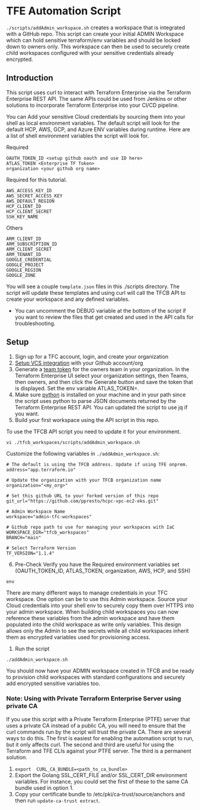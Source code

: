# TFE Automation Script
`./scripts/addAdmin_workspace.sh` creates a workspace that is integrated with a GitHub repo.  This script can create your initial ADMIN Workspace which can hold sensitive terraform/env variables and should be locked down to owners only.  This workspace can then be used to securely create child workspaces configured with your sensitive credentials already encrypted.

## Introduction
This script uses curl to interact with Terraform Enterprise via the Terraform Enterprise REST API. The same APIs could be used from Jenkins or other solutions to incorporate Terraform Enterprise into your CI/CD pipeline.

You can Add your sensitive Cloud credentials by sourcing them into your shell as local environment variables.  The default script will look for the default HCP, AWS, GCP, and Azure ENV variables during runtime. Here are a list of shell environment variables the script will look for.


Required
```
OAUTH_TOKEN_ID <setup github oauth and use ID here>
ATLAS_TOKEN <Enterprise TF Token>
organization <your github org name>
```

Required for this tutorial.
```
AWS_ACCESS_KEY_ID
AWS_SECRET_ACCESS_KEY
AWS_DEFAULT_REGION
HCP_CLIENT_ID
HCP_CLIENT_SECRET
SSH_KEY_NAME
```

Others
```
ARM_CLIENT_ID
ARM_SUBSCRIPTION_ID
ARM_CLIENT_SECRET
ARM_TENANT_ID
GOOGLE_CREDENTIAL
GOOGLE_PROJECT
GOOGLE_REGION
GOOGLE_ZONE
```

You will see a couple `template.json` files in this ./scripts directory.  The script will update these templates and using curl will call the TFCB API to create your workspace and any defined variables.
* You can uncomment the DEBUG variable at the bottom of the script if you want to review the files that get created and used in the API calls for troubleshooting.

## Setup
1. Sign up for a TFC account, login, and create your organization
2. [Setup VCS integration](https://www.terraform.io/docs/cloud/vcs/github.html) with your Github account/org
3. Generate a [team token](https://www.terraform.io/docs/enterprise/users-teams-organizations/service-accounts.html#team-service-accounts) for the owners team in your organization.  In the Terraform Enterprise UI select your organization settings, then Teams, then owners, and then click the Generate button and save the token that is displayed.  Set the env variable ATLAS_TOKEN=<team token>.
4. Make sure [python](https://www.python.org/downloads/) is installed on your machine and in your path since the script uses python to parse JSON documents returned by the Terraform Enterprise REST API.  You can updated the script to use jq if you want.
5. Build your first workspace using the API script in this repo.

To use the TFCB API script you need to update it for your environment.  
```
vi ./tfcb_workspaces/scripts/addAdmin_workspace.sh
```
Customize the following variables in `./addAdmin_workspace.sh`:
```
# The default is using the TFCB address. Update if using TFE onprem.
address="app.terraform.io"

# Update the organization with your TFCB organization name
organization="<my_org>"

# Set this github URL to your forked version of this repo
git_url="https://github.com/ppresto/hcpc-vpc-ec2-eks.git"

# Admin Workspace Name
workspace="admin-tfc-workspaces"

# Github repo path to use for managing your workspaces with IaC
WORKSPACE_DIR="tfcb_workspaces"
BRANCH="main"

# Select Terraform Version
TF_VERSION="1.1.4"

```

6. Pre-Check
Verify you have the Required environment variables set (OAUTH_TOKEN_ID, ATLAS_TOKEN, organization, AWS, HCP, and SSH)
```
env
```
There are many different ways to manage credentials in your TFC workspace. One option can be to use this Admin workspace.  Source your Cloud credentials into your shell env to securely copy them over HTTPS into your admin workspace.  When building child workspaces you can now reference these variables from the admin workspace and have them populated into the child workspace as write only variables.  This design allows only the Admin to see the secrets while all child workspaces inherit them as encrypted variables used for provisioning access.

1. Run the script
```
./addAdmin_workspace.sh
```
You should now have your ADMIN workspace created in TFCB and be ready to provision child workspaces with standard configurations and securely add encrypted sensitive variables too.

### Note: Using with Private Terraform Enterprise Server using private CA
If you use this script with a Private Terraform Enterprise (PTFE) server that uses a private CA instead of a public CA, you will need to ensure that the curl commands run by the script will trust the private CA.  There are several ways to do this.  The first is easiest for enabling the automation script to run, but it only affects curl. The second and third are useful for using the Terraform and TFE CLIs against your PTFE server. The third is a permanent solution.
1. `export  CURL_CA_BUNDLE=<path_to_ca_bundle>`
1. Export the Golang SSL_CERT_FILE and/or SSL_CERT_DIR environment variables. For instance, you could set the first of these to the same CA bundle used in option 1.
1. Copy your certificate bundle to /etc/pki/ca-trust/source/anchors and then run `update-ca-trust extract`.